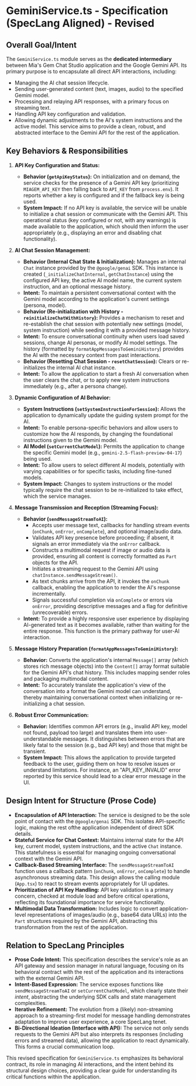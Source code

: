 
# GeminiService.ts - Specification (SpecLang Aligned) - Revised

## Overall Goal/Intent

The `GeminiService.ts` module serves as the **dedicated intermediary** between Mia's Gem Chat Studio application and the Google Gemini API. Its primary purpose is to encapsulate all direct API interactions, including:
*   Managing the AI chat session lifecycle.
*   Sending user-generated content (text, images, audio) to the specified Gemini model.
*   Processing and relaying API responses, with a primary focus on streaming text.
*   Handling API key configuration and validation.
*   Allowing dynamic adjustments to the AI's system instructions and the active model.
This service aims to provide a clean, robust, and abstracted interface to the Gemini API for the rest of the application.

## Key Behaviors & Responsibilities

1.  **API Key Configuration and Status:**
    *   **Behavior (`getApiKeyStatus`):** On initialization and on demand, the service checks for the presence of a Gemini API key (prioritizing `MIAGEM_API_KEY` then falling back to `API_KEY` from `process.env`). It reports whether a key is configured and if the fallback key is being used.
    *   **System Impact:** If no API key is available, the service will be unable to initialize a chat session or communicate with the Gemini API. This operational status (key configured or not, with any warnings) is made available to the application, which should then inform the user appropriately (e.g., displaying an error and disabling chat functionality).

2.  **AI Chat Session Management:**
    *   **Behavior (Internal Chat State & Initialization):** Manages an internal `Chat` instance provided by the `@google/genai` SDK. This instance is created (`_initializeChatInternal`, `getChatInstance`) using the configured API key, the active AI model name, the current system instruction, and an optional message history.
    *   **Intent:** To maintain a persistent conversational context with the Gemini model according to the application's current settings (persona, model).
    *   **Behavior (Re-initialization with History - `reinitializeChatWithHistory`):** Provides a mechanism to reset and re-establish the chat session with potentially new settings (model, system instruction) while seeding it with a provided message history.
    *   **Intent:** To ensure conversational continuity when users load saved sessions, change AI personas, or modify AI model settings. The history (formatted by `formatAppMessagesToGeminiHistory`) provides the AI with the necessary context from past interactions.
    *   **Behavior (Resetting Chat Session - `resetChatSession`):** Clears or re-initializes the internal AI chat instance.
    *   **Intent:** To allow the application to start a fresh AI conversation when the user clears the chat, or to apply new system instructions immediately (e.g., after a persona change).

3.  **Dynamic Configuration of AI Behavior:**
    *   **System Instructions (`setSystemInstructionForSession`):** Allows the application to dynamically update the guiding system prompt for the AI.
    *   **Intent:** To enable persona-specific behaviors and allow users to customize how the AI responds, by changing the foundational instructions given to the Gemini model.
    *   **AI Model (`setCurrentChatModel`):** Permits the application to change the specific Gemini model (e.g., `gemini-2.5-flash-preview-04-17`) being used.
    *   **Intent:** To allow users to select different AI models, potentially with varying capabilities or for specific tasks, including fine-tuned models.
    *   **System Impact:** Changes to system instructions or the model typically require the chat session to be re-initialized to take effect, which the service manages.

4.  **Message Transmission and Reception (Streaming Focus):**
    *   **Behavior (`sendMessageStreamToAI`):**
        *   Accepts user message text, callbacks for handling stream events (`onChunk`, `onError`, `onComplete`), and optional image/audio data.
        *   Validates API key presence before proceeding; if absent, it signals an error immediately via the `onError` callback.
        *   Constructs a multimodal request if image or audio data is provided, ensuring all content is correctly formatted as `Part` objects for the API.
        *   Initiates a streaming request to the Gemini API using `chatInstance.sendMessageStream()`.
        *   As text chunks arrive from the API, it invokes the `onChunk` callback, enabling the application to render the AI's response incrementally.
        *   Signals successful completion via `onComplete` or errors via `onError`, providing descriptive messages and a flag for definitive (unrecoverable) errors.
    *   **Intent:** To provide a highly responsive user experience by displaying AI-generated text as it becomes available, rather than waiting for the entire response. This function is the primary pathway for user-AI interaction.

5.  **Message History Preparation (`formatAppMessagesToGeminiHistory`):**
    *   **Behavior:** Converts the application's internal `Message[]` array (which stores rich message objects) into the `Content[]` array format suitable for the Gemini API's chat history. This includes mapping sender roles and packaging multimodal content.
    *   **Intent:** To accurately translate the application's view of the conversation into a format the Gemini model can understand, thereby maintaining conversational context when initializing or re-initializing a chat session.

6.  **Robust Error Communication:**
    *   **Behavior:** Identifies common API errors (e.g., invalid API key, model not found, payload too large) and translates them into user-understandable messages. It distinguishes between errors that are likely fatal to the session (e.g., bad API key) and those that might be transient.
    *   **System Impact:** This allows the application to provide targeted feedback to the user, guiding them on how to resolve issues or understand limitations. For instance, an "API_KEY_INVALID" error reported by this service should lead to a clear error message in the UI.

## Design Intent for Structure (Prose Code)

*   **Encapsulation of API Interaction:** The service is designed to be the sole point of contact with the `@google/genai` SDK. This isolates API-specific logic, making the rest ofthe application independent of direct SDK details.
*   **Stateful Service for Chat Context:** Maintains internal state for the API key, current model, system instructions, and the active `Chat` instance. This statefulness is essential for managing ongoing conversational context with the Gemini API.
*   **Callback-Based Streaming Interface:** The `sendMessageStreamToAI` function uses a callback pattern (`onChunk`, `onError`, `onComplete`) to handle asynchronous streaming data. This design allows the calling module (`App.tsx`) to react to stream events appropriately for UI updates.
*   **Prioritization of API Key Handling:** API key validation is a primary concern, checked at module load and before critical operations, reflecting its foundational importance for service functionality.
*   **Multimodal Data Transformation:** Includes logic to convert application-level representations of images/audio (e.g., base64 data URLs) into the `Part` structures required by the Gemini API, abstracting this transformation from the rest of the application.

## Relation to SpecLang Principles

*   **Prose Code Intent:** This specification describes the service's role as an API gateway and session manager in natural language, focusing on its behavioral contract with the rest of the application and its interactions with the external Gemini API.
*   **Intent-Based Expression:** The service exposes functions like `sendMessageStreamToAI` or `setCurrentChatModel`, which clearly state their *intent*, abstracting the underlying SDK calls and state management complexities.
*   **Iterative Refinement:** The evolution from a (likely) non-streaming approach to a streaming-first model for message handling demonstrates adaptation to improve user experience, a core SpecLang tenet.
*   **Bi-Directional Ideation (Interface with API):** The service not only sends requests to the Gemini API but also interprets its responses (including errors and streamed data), allowing the application to react dynamically. This forms a crucial communication loop.

This revised specification for `GeminiService.ts` emphasizes its behavioral contract, its role in managing AI interactions, and the intent behind its structural design choices, providing a clear guide for understanding its critical functions within the application.
